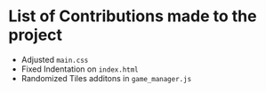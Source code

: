 # List of Contributions made to the project
* Adjusted `main.css`
* Fixed Indentation on `index.html`
* Randomized Tiles additons in `game_manager.js`
